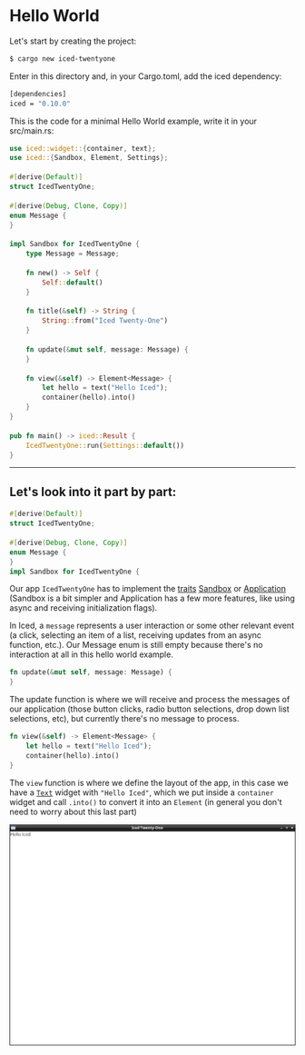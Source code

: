 # Hello World

Let's start by creating the project:
```sh
$ cargo new iced-twentyone
```

Enter in this directory and, in your Cargo.toml, add the iced dependency:
```sh
[dependencies]
iced = "0.10.0"
```
This is the code for a minimal Hello World example, write it in your src/main.rs:

```rust
use iced::widget::{container, text};
use iced::{Sandbox, Element, Settings};

#[derive(Default)]
struct IcedTwentyOne;

#[derive(Debug, Clone, Copy)]
enum Message {
}

impl Sandbox for IcedTwentyOne {
    type Message = Message;

    fn new() -> Self {
        Self::default()
    }

    fn title(&self) -> String {
        String::from("Iced Twenty-One")
    }

    fn update(&mut self, message: Message) {
    }

    fn view(&self) -> Element<Message> {
        let hello = text("Hello Iced");
        container(hello).into()
    }
}

pub fn main() -> iced::Result {
    IcedTwentyOne::run(Settings::default())
}
```
-----------

## Let's look into it part by part:
```rust
#[derive(Default)]
struct IcedTwentyOne;

#[derive(Debug, Clone, Copy)]
enum Message {
}
impl Sandbox for IcedTwentyOne {
```

Our app `IcedTwentyOne` has to implement the [traits](https://doc.rust-lang.org/book/ch10-02-traits.html) [Sandbox](https://docs.rs/iced/latest/iced/trait.Sandbox.html) or [Application](https://docs.rs/iced/latest/iced/application/trait.Application.html) (Sandbox is a bit simpler and Application has a few more features, like using async and receiving initialization flags).

In Iced, a `message` represents a user interaction or some other relevant event (a click, selecting an item of a list, receiving updates from an async function, etc.). Our Message enum is still empty because there's no interaction at all in this hello world example.

```rust
fn update(&mut self, message: Message) {
}
```

The update function is where we will receive and process the messages of our application (those button clicks, radio button selections, drop down list selections, etc), but currently there's no message to process.

```rust
fn view(&self) -> Element<Message> {
    let hello = text("Hello Iced");
    container(hello).into()
}
```

The `view` function is where we define the layout of the app, in this case we have a [`Text`](https://docs.rs/iced_native/latest/iced_native/widget/text/struct.Text.html) widget with `"Hello Iced"`, which we put inside a `container` widget and call `.into()` to convert it into an `Element` (in general you don't need to worry about this last part)

![screenshot of the current gui](./img/02hello_world.jpg)
